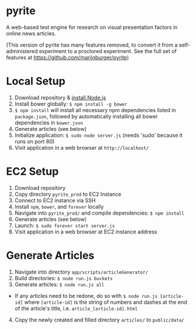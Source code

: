 # pyrite
A web-based test engine for research on visual presentation factors in online
news articles.

(This version of pyrite has many features removed, to convert it from a self-administered experiment to a proctored experiment. See the full set of features at https://github.com/marijnburger/pyrite)

# Local Setup
1. Download repository & [install Node.js](https://nodejs.org/en/download/)
2. Install bower globally: `$ npm install -g bower`
3. `$ npm install` will install all necessary npm dependencies listed in `package.json`, followed by automatically installing all bower dependencies in `bower.json`
4. Generate articles (see below)
5. Initialize application: `$ sudo node server.js` (needs 'sudo' because it runs on port 80)
6. Visit application in a web browser at `http://localhost/`

# EC2 Setup
1. Download repository
2. Copy directory `pyrite_prod` to EC2 Instance
3. Connect to EC2 instance via SSH
4. Install `npm`, `bower`, and `forever` locally
5. Navigate into `pyrite_prod/` and compile dependencies: `$ npm install`
6. Generate articles (see below)
7. Launch: `$ sudo forever start server.js`
8. Visit application in a web browser at EC2 instance address

# Generate Articles
1. Navigate into directory `app/scripts/articleGenerator/`
2. Build directories: `$ node run.js buckets`
3. Generate articles: `$ node run.js all`
  * If any articles need to be redone, do so with `$ node run.js [article-id]` where `[article-id]` is the string of numbers and dashes at the end of the article's title, i.e. `article_[article-id].html`
4. Copy the newly created and filled directory `articles/` to `public/data/`
